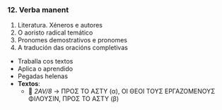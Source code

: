 ### 12. **Verba manent**  
1. Literatura. Xéneros e autores  
2. O aoristo radical temático  
3. Pronomes demostrativos e pronomes  
4. A tradución das oracións completivas  
- Traballa cos textos  
- Aplica o aprendido  
- Pegadas helenas  
- **Textos**:  
  - 📁 *2AV/8* → ΠΡΟΣ ΤΟ ΑΣΤΥ (α), ΟΙ ΘΕΟΙ ΤΟΥΣ ΕΡΓΑΖΟΜΕΝΟΥΣ ΦΙΛΟΥΣΙΝ, ΠΡΟΣ ΤΟ ΑΣΤΥ (β)  